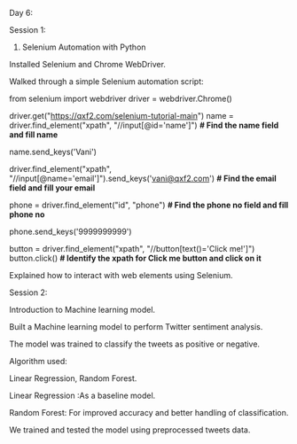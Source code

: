 Day 6:

Session 1:

1) Selenium Automation with Python

  Installed Selenium and Chrome WebDriver.

  Walked through a simple Selenium automation script:

  from selenium import webdriver
  driver = webdriver.Chrome()

  driver.get("https://qxf2.com/selenium-tutorial-main")
  name = driver.find_element("xpath", "//input[@id='name']")            **# Find the name field and fill name**

  name.send_keys('Vani')

  driver.find_element("xpath", "//input[@name='email']").send_keys('vani@qxf2.com')      **# Find the email field and fill your email**

  phone = driver.find_element("id", "phone")     **# Find the phone no field and fill phone no**

  phone.send_keys('9999999999')
  
  button = driver.find_element("xpath", "//button[text()='Click me!']")
  button.click()                      **# Identify the xpath for Click me button and click on it**


  Explained how to interact with web elements using Selenium.

Session 2:
 
 Introduction to Machine learning model.
 
 Built a Machine learning model to perform Twitter sentiment analysis.
 
 The model was trained to classify the tweets as positive or negative.
 
 Algorithm used:
 
 Linear Regression, Random Forest.

 Linear Regression :As a baseline model.

 Random Forest: For improved accuracy and better handling of classification.
 
 We trained and tested the model using preprocessed tweets data.